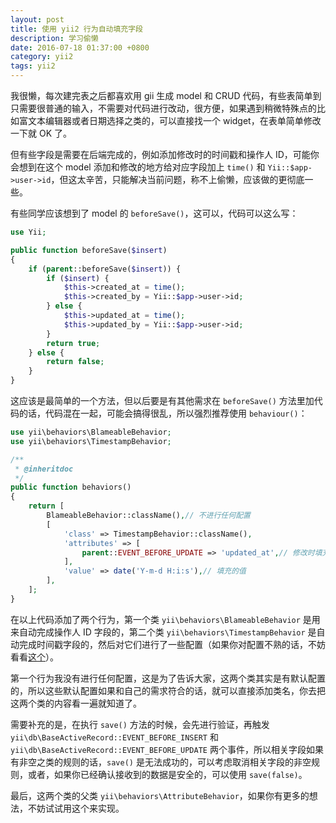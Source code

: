 ```yaml
---
layout: post
title: 使用 yii2 行为自动填充字段
description: 学习偷懒
date: 2016-07-18 01:37:00 +0800
category: yii2
tags: yii2
---
```


我很懒，每次建完表之后都喜欢用 gii 生成 model 和 CRUD 代码，有些表简单到只需要很普通的输入，不需要对代码进行改动，很方便，如果遇到稍微特殊点的比如富文本编辑器或者日期选择之类的，可以直接找一个 widget，在表单简单修改一下就 OK 了。

但有些字段是需要在后端完成的，例如添加修改时的时间戳和操作人 ID，可能你会想到在这个 model 添加和修改的地方给对应字段加上 `time()` 和 `Yii::$app->user->id`，但这太辛苦，只能解决当前问题，称不上偷懒，应该做的更彻底一些。

有些同学应该想到了 model 的 `beforeSave()`，这可以，代码可以这么写：

```php
use Yii;

public function beforeSave($insert)
{
    if (parent::beforeSave($insert)) {
        if ($insert) {
            $this->created_at = time();
            $this->created_by = Yii::$app->user->id;
        } else {
            $this->updated_at = time();
            $this->updated_by = Yii::$app->user->id;
        }
        return true;
    } else {
        return false;
    }
}
```

这应该是最简单的一个方法，但以后要是有其他需求在 `beforeSave()` 方法里加代码的话，代码混在一起，可能会搞得很乱，所以强烈推荐使用 `behaviour()`：

```php
use yii\behaviors\BlameableBehavior;
use yii\behaviors\TimestampBehavior;

/**
 * @inheritdoc
 */
public function behaviors()
{
    return [
        BlameableBehavior::className(),// 不进行任何配置
        [
            'class' => TimestampBehavior::className(),
            'attributes' => [
                parent::EVENT_BEFORE_UPDATE => 'updated_at',// 修改时填充 updated_at 字段
            ],
            'value' => date('Y-m-d H:i:s'),// 填充的值
        ],
    ];
}
```

在以上代码添加了两个行为，第一个类 `yii\behaviors\BlameableBehavior` 是用来自动完成操作人 ID 字段的，第二个类 `yii\behaviors\TimestampBehavior` 是自动完成时间戳字段的，然后对它们进行了一些配置（如果你对配置不熟的话，不妨看看[这个](http://laohu321.cc/yii2-configuration-simple)）。

第一个行为我没有进行任何配置，这是为了告诉大家，这两个类其实是有默认配置的，所以这些默认配置如果和自己的需求符合的话，就可以直接添加类名，你去把这两个类的内容看一遍就知道了。

需要补充的是，在执行 `save()` 方法的时候，会先进行验证，再触发 `yii\db\BaseActiveRecord::EVENT_BEFORE_INSERT` 和 `yii\db\BaseActiveRecord::EVENT_BEFORE_UPDATE` 两个事件，所以相关字段如果有非空之类的规则的话，`save()` 是无法成功的，可以考虑取消相关字段的非空规则，或者，如果你已经确认接收到的数据是安全的，可以使用 `save(false)`。

最后，这两个类的父类 `yii\behaviors\AttributeBehavior`，如果你有更多的想法，不妨试试用这个来实现。
